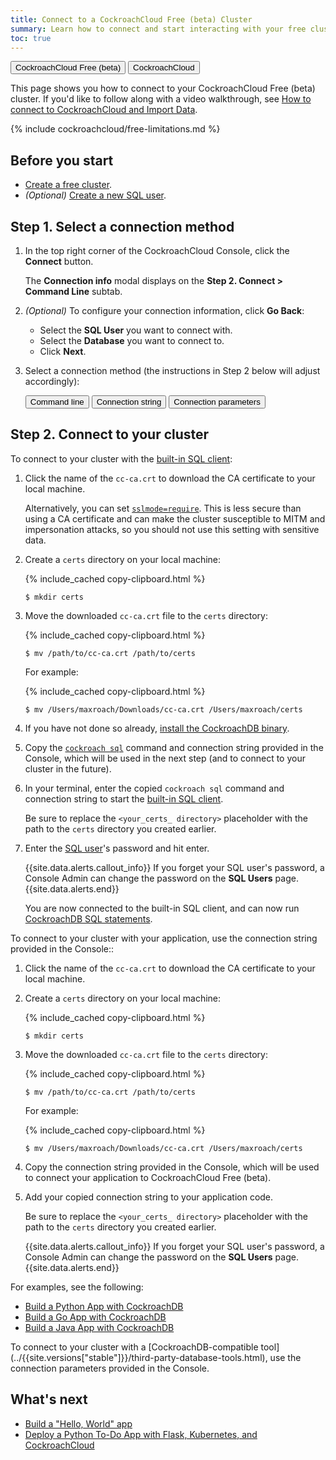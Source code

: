 ```yaml
---
title: Connect to a CockroachCloud Free (beta) Cluster
summary: Learn how to connect and start interacting with your free cluster.
toc: true
---
```


<div class="filters clearfix">
    <a href="connect-to-a-free-cluster.html"><button class="filter-button page-level current">CockroachCloud Free (beta)</button></a>
    <a href="connect-to-your-cluster.html"><button class="filter-button page-level">CockroachCloud</button></a>
</div>

This page shows you how to connect to your CockroachCloud Free (beta) cluster. If you'd like to follow along with a video walkthrough, see [How to connect to CockroachCloud and Import Data](https://www.youtube.com/watch?v=XJZD1rorEQE).

{% include cockroachcloud/free-limitations.md %}

## Before you start

- [Create a free cluster](create-a-free-cluster.html).
- _(Optional)_ [Create a new SQL user](user-authorization.html#create-a-sql-user).

## Step 1. Select a connection method

1. In the top right corner of the CockroachCloud Console, click the **Connect** button.

    The **Connection info** modal displays on the **Step 2. Connect > Command Line** subtab.

1. _(Optional)_ To configure your connection information, click **Go Back**:
    - Select the **SQL User** you want to connect with.
    - Select the **Database** you want to connect to.
    - Click **Next**.

1. Select a connection method (the instructions in Step 2 below will adjust accordingly):

    <div class="filters clearfix">
        <button class="filter-button page-level" data-scope="command-line">Command line</button>
        <button class="filter-button page-level" data-scope="connection-string">Connection string</button>
        <button class="filter-button page-level" data-scope="connection-parameters">Connection parameters</button>
    </div>
<p></p>

## Step 2. Connect to your cluster

<section class="filter-content" markdown="1" data-scope="command-line">

To connect to your cluster with the [built-in SQL client](../{{site.versions["stable"]}}/cockroach-sql.html):

1. Click the name of the `cc-ca.crt` to download the CA certificate to your local machine.

    Alternatively, you can set [`sslmode=require`](authentication.html#ssl-mode-settings). This is less secure than using a CA certificate and can make the cluster susceptible to MITM and impersonation attacks, so you should not use this setting with sensitive data.
    
1. Create a `certs` directory on your local machine:

    {% include_cached copy-clipboard.html %}
    ~~~ shell
    $ mkdir certs
    ~~~

1. Move the downloaded `cc-ca.crt` file to the `certs` directory:

    {% include_cached copy-clipboard.html %}
    ~~~ shell
    $ mv /path/to/cc-ca.crt /path/to/certs
    ~~~

    For example:

    {% include_cached copy-clipboard.html %}
    ~~~ shell
    $ mv /Users/maxroach/Downloads/cc-ca.crt /Users/maxroach/certs
    ~~~    

1. If you have not done so already, [install the CockroachDB binary](../{{site.versions["stable"]}}/install-cockroachdb.html).
1. Copy the [`cockroach sql`](../{{site.versions["stable"]}}/cockroach-sql.html) command and connection string provided in the Console, which will be used in the next step (and to connect to your cluster in the future).
1. In your terminal, enter the copied `cockroach sql` command and connection string to start the [built-in SQL client](../{{site.versions["stable"]}}/cockroach-sql.html).

    Be sure to replace the `<your_certs_ directory>` placeholder with the path to the `certs` directory you created earlier.

1. Enter the [SQL user](user-authorization.html)'s password and hit enter.

    {{site.data.alerts.callout_info}}
    If you forget your SQL user's password, a Console Admin can change the password on the **SQL Users** page.
    {{site.data.alerts.end}}

    You are now connected to the built-in SQL client, and can now run [CockroachDB SQL statements](learn-cockroachdb-sql.html).
</section>

<section class="filter-content" markdown="1" data-scope="connection-string">
To connect to your cluster with your application, use the connection string provided in the Console::

1. Click the name of the `cc-ca.crt` to download the CA certificate to your local machine.
1. Create a `certs` directory on your local machine:

    {% include_cached copy-clipboard.html %}
    ~~~ shell
    $ mkdir certs
    ~~~

1. Move the downloaded `cc-ca.crt` file to the `certs` directory:

    {% include_cached copy-clipboard.html %}
    ~~~ shell
    $ mv /path/to/cc-ca.crt /path/to/certs
    ~~~

    For example:

    {% include_cached copy-clipboard.html %}
    ~~~ shell
    $ mv /Users/maxroach/Downloads/cc-ca.crt /Users/maxroach/certs
    ~~~    

1. Copy the connection string provided in the Console, which will be used to connect your application to CockroachCloud Free (beta).
1. Add your copied connection string to your application code.

    Be sure to replace the `<your_certs_ directory>` placeholder with the path to the `certs` directory you created earlier.

    {{site.data.alerts.callout_info}}
    If you forget your SQL user's password, a Console Admin can change the password on the **SQL Users** page.
    {{site.data.alerts.end}}

For examples, see the following:

- [Build a Python App with CockroachDB](../{{site.versions["stable"]}}/build-a-python-app-with-cockroachdb.html)
- [Build a Go App with CockroachDB](../{{site.versions["stable"]}}/build-a-go-app-with-cockroachdb.html)
- [Build a Java App with CockroachDB](../{{site.versions["stable"]}}/build-a-java-app-with-cockroachdb.html)
</section>

<section class="filter-content" markdown="1" data-scope="connection-parameters">
To connect to your cluster with a [CockroachDB-compatible tool](../{{site.versions["stable"]}}/third-party-database-tools.html), use the connection parameters provided in the Console.
</section>

## What's next

- [Build a "Hello, World" app](../{{site.versions["stable"]}}/build-a-python-app-with-cockroachdb-django.html)
- [Deploy a Python To-Do App with Flask, Kubernetes, and CockroachCloud](deploy-a-python-to-do-app-with-flask-kubernetes-and-cockroachcloud.html)
